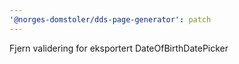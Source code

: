 ```yaml
---
'@norges-domstoler/dds-page-generator': patch
---
```


Fjern validering for eksportert DateOfBirthDatePicker
